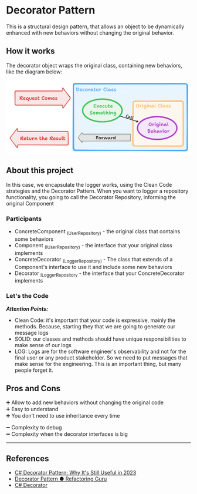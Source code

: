 ﻿# Decorator Pattern

This is a structural design pattern, that allows an object to be dynamically enhanced with new behaviors without changing the original behavior.

## How it works

The decorator object wraps the original class, containing new behaviors, like the diagram below:

![Flow](./.assets/flow.png)

## About this project

In this case, we encapsulate the logger works, using the Clean Code strategies and the Decorator Pattern. 
When you want to logger a repository functionality, you going to call the Decorator Repository, informing the original Component

### Participants

* ConcreteComponent <sub>(UserRepository)</sub> - the original class that contains some behaviors
* Component <sub>(IUserRepository)</sub> - the interface that your original class implements
* ConcreteDecorator <sub>(LoggerRepository)</sub> - The class that extends of a Component's interface to use it and include some new behaviors
* Decorator <sub>ILoggerRepository</sub> - the interface that your ConcreteDecorator implements

### Let's the Code

***Attention Points:***
* Clean Code: it's important that your code is expressive, mainly the methods. Because, starting they that we are going to generate our message logs
* SOLID: our classes and methods should have unique responsibilities to make sense of our logs
* LOG: Logs are for the software engineer's observability and not for the final user or any product stakeholder. So we need to put messages that make sense for the engineering. This is an important thing, but many people forget it.

## Pros and Cons

➕ Allow to add new behaviors without changing the original code </br>
➕ Easy to understand </br>
➕ You don't need to use inheritance every time </br>

➖ Complexity to debug </br>
➖ Complexity when the decorator interfaces is big

---

## References

* [C# Decorator Pattern: Why It's Still Useful in 2023](https://methodpoet.com/decorator-pattern/#:~:text=The%20Decorator%20is%20a%20structural,as%20the%20object%20it%20wraps)
* [Decorator Pattern ● Refactoring Guru](https://refactoring.guru/design-patterns/decorator)
* [C# Decorator](https://www.dofactory.com/net/decorator-design-pattern)
